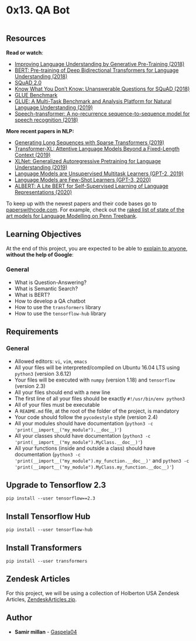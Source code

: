 <h1 class="gap">0x13. QA Bot</h1>

<article id="description" class="gap formatted-content">
    <p><img src="https://holbertonintranet.s3.amazonaws.com/uploads/medias/2020/11/52f1c0b37c7c58d30706b7e24bb7534b5a5889db.jpg?X-Amz-Algorithm=AWS4-HMAC-SHA256&amp;X-Amz-Credential=AKIARDDGGGOUWMNL5ANN%2F20210129%2Fus-east-1%2Fs3%2Faws4_request&amp;X-Amz-Date=20210129T160553Z&amp;X-Amz-Expires=86400&amp;X-Amz-SignedHeaders=host&amp;X-Amz-Signature=accc853a50bc6cac31c3dcdf53d468878617aba85c852701782cd128098b9c32" alt="" style=""></p>

<h2>Resources</h2>

<p><strong>Read or watch</strong>: </p>

<ul>
<li><a href="/rltoken/isif62esIXAxfKrVWRFUvA" title="Improving Language Understanding by Generative Pre-Training (2018)" target="_blank">Improving Language Understanding by Generative Pre-Training (2018)</a></li>
<li><a href="/rltoken/tFF7DtiDKAHOB_AnliLQ-w" title="BERT: Pre-training of Deep Bidirectional Transformers for Language Understanding (2018)" target="_blank">BERT: Pre-training of Deep Bidirectional Transformers for Language Understanding (2018)</a></li>
<li><a href="/rltoken/TWw2zYrbEv1A6Xp7Q5xeIg" title="SQuAD 2.0" target="_blank">SQuAD 2.0</a></li>
<li><a href="/rltoken/JDS8l-V-AyRMgZ-VWCR4mg" title="Know What You Don’t Know: Unanswerable Questions for SQuAD (2018)" target="_blank">Know What You Don’t Know: Unanswerable Questions for SQuAD (2018)</a></li>
<li><a href="/rltoken/G5RYcXocPNTEGSeiWFfT9Q" title="GLUE Benchmark" target="_blank">GLUE Benchmark</a></li>
<li><a href="/rltoken/58OooeuXuihK66vnEQL5og" title="GLUE: A Multi-Task Benchmark and Analysis Platform for Natural Language Understanding (2019)" target="_blank">GLUE: A Multi-Task Benchmark and Analysis Platform for Natural Language Understanding (2019)</a></li>
<li><a href="/rltoken/t0l-uUrcWnFizy9y6ySnOg" title="Speech-transformer: A no-recurrence sequence-to-sequence model for speech recognition (2018)" target="_blank">Speech-transformer: A no-recurrence sequence-to-sequence model for speech recognition (2018)</a></li>
</ul>

<p><strong>More recent papers in NLP:</strong></p>

<ul>
<li><a href="/rltoken/fLho-pVtLacRpYcoeKQlbw" title="Generating Long Sequences with Sparse Transformers (2019)" target="_blank">Generating Long Sequences with Sparse Transformers (2019)</a></li>
<li><a href="/rltoken/DNjHiFbB_cOVhIB7usnx8A" title="Transformer-XL: Attentive Language Models Beyond a Fixed-Length Context (2019)" target="_blank">Transformer-XL: Attentive Language Models Beyond a Fixed-Length Context (2019)</a></li>
<li><a href="/rltoken/fr6iKOeQ2J2I3m-2mnVk5w" title="XLNet: Generalized Autoregressive Pretraining for Language Understanding (2019)" target="_blank">XLNet: Generalized Autoregressive Pretraining for Language Understanding (2019)</a></li>
<li><a href="/rltoken/4eTrqxWdepAKneRJsjaD8g" title="Language Models are Unsupervised Multitask Learners (GPT-2, 2019)" target="_blank">Language Models are Unsupervised Multitask Learners (GPT-2, 2019)</a></li>
<li><a href="/rltoken/-LbOp0yRvuSn1Hqzd2OF2Q" title="Language Models are Few-Shot Learners (GPT-3, 2020)" target="_blank">Language Models are Few-Shot Learners (GPT-3, 2020)</a></li>
<li><a href="/rltoken/s4A59Pf2b2QjWT8NjgWB8g" title="ALBERT: A Lite BERT for Self-Supervised Learning of Language Representations (2020)" target="_blank">ALBERT: A Lite BERT for Self-Supervised Learning of Language Representations (2020)</a></li>
</ul>

<p>To keep up with the newest papers and their code bases go to <a href="/rltoken/Glv09z1yOkMl0Gsl0zBHjg" title="paperswithcode.com" target="_blank">paperswithcode.com</a>. For example, check out the <a href="/rltoken/DZKmWejiXC0czbR9j32N_g" title="raked list of state of the art models for Language Modelling on Penn Treebank" target="_blank">raked list of state of the art models for Language Modelling on Penn Treebank</a>.</p>

<h2>Learning Objectives</h2>

<p>At the end of this project, you are expected to be able to <a href="/rltoken/gQzVqyxWWUByblpobq6iTA" title="explain to anyone" target="_blank">explain to anyone</a>, <strong>without the help of Google</strong>:</p>

<h3>General</h3>

<ul>
<li>What is Question-Answering?</li>
<li>What is Semantic Search?</li>
<li>What is BERT?</li>
<li>How to develop a QA chatbot</li>
<li>How to use the <code>transformers</code> library</li>
<li>How to use the <code>tensorflow-hub</code> library</li>
</ul>

<h2>Requirements</h2>

<h3>General</h3>

<ul>
<li>Allowed editors: <code>vi</code>, <code>vim</code>, <code>emacs</code></li>
<li>All your files will be interpreted/compiled on Ubuntu 16.04 LTS using <code>python3</code> (version 3.6.12)</li>
<li>Your files will be executed with <code>numpy</code> (version 1.18) and <code>tensorflow</code> (version 2.3)</li>
<li>All your files should end with a new line</li>
<li>The first line of all your files should be exactly <code>#!/usr/bin/env python3</code></li>
<li>All of your files must be executable</li>
<li>A <code>README.md</code> file, at the root of the folder of the project, is mandatory</li>
<li>Your code should follow the <code>pycodestyle</code> style (version 2.4)</li>
<li>All your modules should have documentation (<code>python3 -c 'print(__import__("my_module").__doc__)'</code>)</li>
<li>All your classes should have documentation (<code>python3 -c 'print(__import__("my_module").MyClass.__doc__)'</code>)</li>
<li>All your functions (inside and outside a class) should have documentation (<code>python3 -c 'print(__import__("my_module").my_function.__doc__)'</code> and <code>python3 -c 'print(__import__("my_module").MyClass.my_function.__doc__)'</code>)</li>
</ul>

<h2>Upgrade to Tensorflow 2.3</h2>

<p><code>pip install --user tensorflow==2.3</code></p>

<h2>Install Tensorflow Hub</h2>

<p><code>pip install --user tensorflow-hub</code></p>

<h2>Install Transformers</h2>

<p><code>pip install --user transformers</code></p>

<h2>Zendesk Articles</h2>

<p>For this project, we will be using a collection of Holberton USA Zendesk Articles, <a href="/rltoken/ujQQ_o24BufzUPyWrR7IGA" title="ZendeskArticles.zip" target="_blank">ZendeskArticles.zip</a>.</p>

  </article>

## Author
* **Samir millan** - [Gaspela04](https://github.com/Gaspela04)
